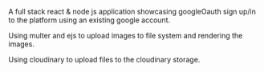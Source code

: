 A full stack react & node js application showcasing googleOauth sign up/in to the platform using an existing google account.

Using multer and ejs to upload images to file system and rendering the images.

Using cloudinary to upload files to the cloudinary storage.
